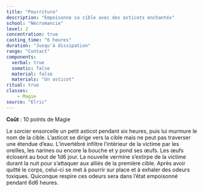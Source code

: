```yaml
---
title: "Pourriture"
description: "Empoisonne sa cible avec des asticots enchantés"
school: "Nécromancie"
level: 2
concentration: true
casting_time: "6 heures"
duration: "Jusqu'à dissipation"
range: "Contact"
components:
  verbal: true
  somatic: false
  material: false
  materials: "Un asticot"
ritual: true
classes:
    - Magie
source: "Elric"
---
```

**Coût** : 10 points de Magie  

Le sorcier ensorcelle un petit asticot pendant six heures, puis lui murmure le nom de la cible. L’asticot se dirige vers la cible mais ne peut pas traverser une étendue d’eau. L’invertébré infiltre l’intérieur de la victime par les oreilles, les narines ou encore la bouche et y pond ses œufs. Les œufs éclosent au bout de 1d6 jour. La nouvelle vermine s’extirpe de la victime durant la nuit pour s’attaquer aux alliés de la première cible. Après avoir quitté le corps, celui-ci se met à pourrir sur place et à exhaler des odeurs toxiques. Quiconque respire ces odeurs sera dans l’état empoisonné pendant 6d6 heures.  
